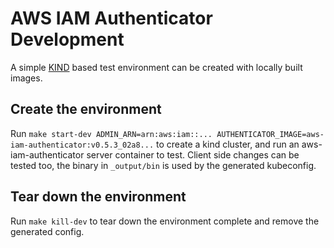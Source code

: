 # AWS IAM Authenticator Development

A simple [KIND](https://kind.sigs.k8s.io/) based test environment can be created with locally built images.

## Create the environment
Run `make start-dev ADMIN_ARN=arn:aws:iam::... AUTHENTICATOR_IMAGE=aws-iam-authenticator:v0.5.3_02a8...` to create a kind cluster, and run an aws-iam-authenticator server container to test.
Client side changes can be tested too, the binary in `_output/bin` is used by the generated kubeconfig.

## Tear down the environment
Run `make kill-dev` to tear down the environment complete and remove the generated config.
